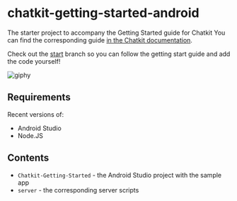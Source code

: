 # chatkit-getting-started-android

The starter project to accompany the Getting Started guide for Chatkit
You can find the corresponding guide [in the Chatkit documentation](https://pusher.com/docs/chatkit/getting_started/android).

Check out the [start](https://github.com/pusher/chatkit-getting-started-android/tree/start) branch so you can follow the getting start guide and add the code yourself!

![giphy](http://www.giphy.com/gifs/IzRe4gklKpTvCD8a4Z)

## Requirements

Recent versions of:

- Android Studio
- Node.JS

## Contents

- `Chatkit-Getting-Started` - the Android Studio project with the sample app
- `server` - the corresponding server scripts
